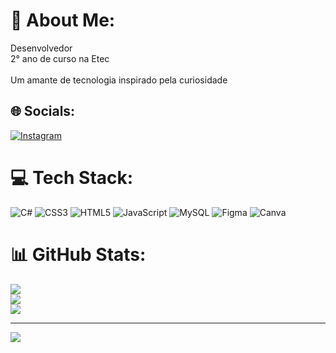 # 💫 About Me:
Desenvolvedor<br>2° ano de curso na Etec<br><br>Um amante de tecnologia inspirado pela curiosidade


## 🌐 Socials:
[![Instagram](https://img.shields.io/badge/Instagram-%23E4405F.svg?logo=Instagram&logoColor=white)](https://instagram.com/luigi.b0rges) 

# 💻 Tech Stack:
![C#](https://img.shields.io/badge/c%23-%23239120.svg?style=for-the-badge&logo=c-sharp&logoColor=white) ![CSS3](https://img.shields.io/badge/css3-%231572B6.svg?style=for-the-badge&logo=css3&logoColor=white) ![HTML5](https://img.shields.io/badge/html5-%23E34F26.svg?style=for-the-badge&logo=html5&logoColor=white) ![JavaScript](https://img.shields.io/badge/javascript-%23323330.svg?style=for-the-badge&logo=javascript&logoColor=%23F7DF1E) ![MySQL](https://img.shields.io/badge/mysql-%2300f.svg?style=for-the-badge&logo=mysql&logoColor=white) 	![Figma](https://img.shields.io/badge/figma-%23F24E1E.svg?style=for-the-badge&logo=figma&logoColor=white) ![Canva](https://img.shields.io/badge/Canva-%2300C4CC.svg?style=for-the-badge&logo=Canva&logoColor=white)
# 📊 GitHub Stats:
![](https://github-readme-stats.vercel.app/api?username=luigiBorges&theme=vue&hide_border=false&include_all_commits=false&count_private=false)<br/>
![](https://github-readme-streak-stats.herokuapp.com/?user=luigiBorges&theme=vue&hide_border=false)<br/>
![](https://github-readme-stats.vercel.app/api/top-langs/?username=luigiBorges&theme=vue&hide_border=false&include_all_commits=false&count_private=false&layout=compact)

---
[![](https://visitcount.itsvg.in/api?id=luigiBorges&icon=6&color=6)](https://visitcount.itsvg.in)

<!-- Proudly created with GPRM ( https://gprm.itsvg.in ) -->